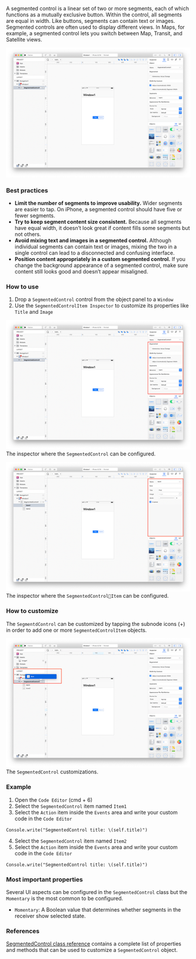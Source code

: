 A segmented control is a linear set of two or more segments, each of which functions as a mutually exclusive button. Within the control, all segments are equal in width. Like buttons, segments can contain text or images. Segmented controls are often used to display different views. In Maps, for example, a segmented control lets you switch between Map, Transit, and Satellite views.

![SegmentedControl](../images/creo/segmentedcontrol1.png)

### Best practices
* **Limit the number of segments to improve usability.** Wider segments are easier to tap. On iPhone, a segmented control should have five or fewer segments.
* **Try to keep segment content size consistent.** Because all segments have equal width, it doesn’t look great if content fills some segments but not others.
* **Avoid mixing text and images in a segmented control.** Although individual segments can contain text or images, mixing the two in a single control can lead to a disconnected and confusing interface.
* **Position content appropriately in a custom segmented control.** If you change the background appearance of a segmented control, make sure content still looks good and doesn’t appear misaligned.

### How to use
1. Drop a `SegmentedControl` control from the object panel to a `Window`
2. Use the `SegmentedControlItem Inspector` to customize its properties like `Title` and `Image`

![`SegmentedControl` inspector](../images/creo/segmentedcontrol2.png)
The inspector where the `SegmentedControl` can be configured.

![`SegmentedControl` item inspector](../images/creo/segmentedcontrol3.png)
The inspector where the `SegmentedControlItem` can be configured.

### How to customize
The `SegmentdControl` can be customized by tapping the subnode icons (+) in order to add one or more `SegmentedControlItem` objects.

![`SegmentedControl` customizations](../images/creo/segmentedcontrol4.png)
The `SegmentedControl` customizations.

### Example
1. Open the `Code Editor` (cmd + 6)
2. Select the `SegmentedControl` item named `Item1`
3. Select the `Action` item inside the `Events` area and write your custom code in the `Code Editor`
```
Console.write("SegmentedControl title: \(self.title)")
```
4. Select the `SegmentedControl` item named `Item2`
5. Select the `Action` item inside the `Events` area and write your custom code in the `Code Editor`
```
Console.write("SegmentedControl title: \(self.title)")
```

### Most important properties
Several UI aspects can be configured in the `SegmentedControl` class but the `Momentary` is the most common to be configured.
- `Momentary`: A Boolean value that determines whether segments in the receiver show selected state.

### References
[SegmentedControl class reference](../classes/SegmentedControl.html) contains a complete list of properties and methods that can be used to customize a `SegmentedControl` object.
